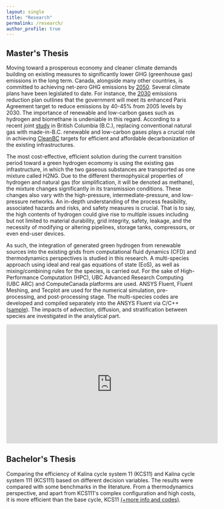 ```yaml
---
layout: single
title: "Research"
permalink: /research/
author_profile: true
---
```


## Master's Thesis
Moving toward a prosperous economy and cleaner climate demands building on existing measures to significantly lower GHG (greenhouse gas) emissions in the long term. Canada, alongside many other countries, is committed to achieving net-zero GHG emissions by [2050](https://www.canada.ca/en/services/environment/weather/climatechange/climate-plan/net-zero-emissions-2050.html). Several climate plans have been legislated to date. For instance, the [2030](https://publications.gc.ca/collections/collection_2022/eccc/En4-460-2022-eng.pdf) emissions reduction plan outlines that the government will meet its enhanced Paris Agreement target to reduce emissions by 40-45% from 2005 levels by 2030. The importance of renewable and low-carbon gases such as hydrogen and biomethane is undeniable in this regard. According to a recent joint [study](https://www.cdn.fortisbc.com/libraries/docs/default-source/news-events/bc-renewable-and-low-carbon-gas-supply-potential-study-2022-03-11.pdf) in British Columbia (B.C.), replacing conventional natural gas with made-in-B.C. renewable and low-carbon gases plays a crucial role in achieving [CleanBC](https://www2.gov.bc.ca/assets/gov/environment/climate-change/action/cleanbc/cleanbc_roadmap_2030.pdf) targets for efficient and affordable decarbonization of the existing infrastructures.

The most cost-effective, efficient solution during the current transition period toward a green hydrogen ecomomy is using the existing gas infrastructure, in which the two gaseous substances are transported as one mixture called H2NG. Due to the different thermophysical properties of hydrogen and natural gas (for simplification, it will be denoted as methane), the mixture changes significantly in its transmission conditions. These changes also vary with the high-pressure, intermediate-pressure, and low-pressure networks. An in-depth understanding of the process feasibility, associated hazards and risks, and safety measures is crucial. That is to say, the high contents of hydrogen could give rise to multiple issues including but not limited to material durability, grid integrity, safety, leakage, and the necessity of modifying or altering pipelines, storage tanks, compressors, or even end-user devices.

As such, the integration of generated green hydrogen from renewable sources into the existing grids from computational fluid dynamics (CFD) and thermodynamics perspectives is studied in this research. A multi-species approach using ideal and real gas equations of state (EoS), as well as mixing/combining rules for the species, is carried out. For the sake of High-Performance Computation (HPC), UBC Advanced Research Computing (UBC ARC) and ComputeCanada platforms are used. ANSYS Fluent, Fluent Meshing, and Tecplot are used for the numerical simulation, pre-processing, and post-processing stage. The multi-species codes are developed and compiled separately into the ANSYS Fluent via C/C++ ([sample](https://github.com/arashjkh/Directed-Studies-UBC-course)). The impacts of advection, diffusion, and stratification between species are investigated in the analytical part.

<p align='center'>
<iframe width="560" height="315" src="https://www.youtube.com/embed/mLNrwxAYXDo" title="Velocity evolution" frameborder="0" allow="accelerometer; autoplay; clipboard-write; encrypted-media; gyroscope; picture-in-picture" allowfullscreen></iframe>
</p>

## Bachelor's Thesis
Comparing the efficiency of Kalina cycle system 11 (KCS11) and Kalina cycle system 111 (KCS111) based on different decision variables. The results were compared with some benchmarks in the literature. From a thermodynamics perspective, and apart from KCS111's complex configuration and high costs, it is more efficient than the base cycle, KCS11 [(+more info and codes)](https://github.com/arashjkh/Thermodynamic-and-exergy-analysis-of-KCS11-and-two-other-types-with-three-pressure-levels-BSc-Thesis).


